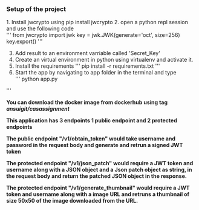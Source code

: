 <h3>Setup of the project</h3> 
1. Install jwcrypto using pip install jwcrypto
2. open a python repl session and use the following code<br>
''' 
		from jwcrypto import jwk
		key = jwk.JWK(generate='oct', size=256)
		key.export()
'''

3. Add result to an environment varriable called 'Secret_Key'
4. Create an virtual environment in python using virtualenv and activate it.<br>
5. Install the requirements 
'''
		pip install -r requirements.txt
'''
6. Start the app by navigating to app folder in the terminal and type <br>
'''
		python app.py

'''

<b>You can download the docker image from dockerhub using tag <em>ansuigit/casassignment</em><b>


This application has 3 endpoints 1 public endpoint and 2 protected endpoints

The public endpoint "/v1/obtain_token" would take username and password in the request body and generate and retrun a signed JWT token

The protected endpoint "/v1/json_patch" would require a JWT token and username along with a JSON object and a Json patch object as string, in the request body and return the patched JSON object in the response.

The protected endpoint "/v1/generate_thumbnail" would require a JWT token and username along with a image URL and retruns a thumbnail of size 50x50 of the image downloaded from the URL.




